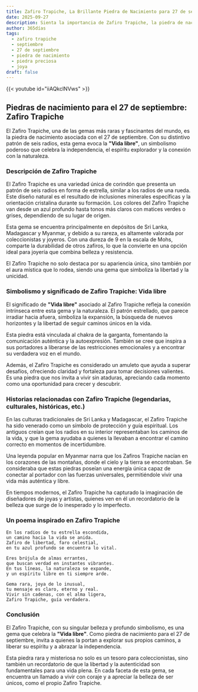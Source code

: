 ```yaml
---
title: Zafiro Trapiche, La Brillante Piedra de Nacimiento para 27 de septiembre
date: 2025-09-27
description: Sienta la importancia de Zafiro Trapiche, la piedra de nacimiento de 27 de septiembre que simboliza Vida libre. Deje que su belleza y significado iluminen su día.
author: 365días
tags:
  - zafiro trapiche
  - septiembre
  - 27 de septiembre
  - piedra de nacimiento
  - piedra preciosa
  - joya
draft: false
---
```


{{< youtube id="iiAQkclNVws" >}}

## Piedras de nacimiento para el 27 de septiembre: Zafiro Trapiche

El Zafiro Trapiche, una de las gemas más raras y fascinantes del mundo, es la piedra de nacimiento asociada con el 27 de septiembre. Con su distintivo patrón de seis radios, esta gema evoca la **"Vida libre"**, un simbolismo poderoso que celebra la independencia, el espíritu explorador y la conexión con la naturaleza.

### Descripción de Zafiro Trapiche

El Zafiro Trapiche es una variedad única de corindón que presenta un patrón de seis radios en forma de estrella, similar a los radios de una rueda. Este diseño natural es el resultado de inclusiones minerales específicas y la orientación cristalina durante su formación. Los colores del Zafiro Trapiche van desde un azul profundo hasta tonos más claros con matices verdes o grises, dependiendo de su lugar de origen.

Esta gema se encuentra principalmente en depósitos de Sri Lanka, Madagascar y Myanmar, y debido a su rareza, es altamente valorada por coleccionistas y joyeros. Con una dureza de 9 en la escala de Mohs, comparte la durabilidad de otros zafiros, lo que la convierte en una opción ideal para joyería que combina belleza y resistencia.

El Zafiro Trapiche no solo destaca por su apariencia única, sino también por el aura mística que lo rodea, siendo una gema que simboliza la libertad y la unicidad.

### Simbolismo y significado de Zafiro Trapiche: Vida libre

El significado de **"Vida libre"** asociado al Zafiro Trapiche refleja la conexión intrínseca entre esta gema y la naturaleza. El patrón estrellado, que parece irradiar hacia afuera, simboliza la expansión, la búsqueda de nuevos horizontes y la libertad de seguir caminos únicos en la vida.

Esta piedra está vinculada al chakra de la garganta, fomentando la comunicación auténtica y la autoexpresión. También se cree que inspira a sus portadores a liberarse de las restricciones emocionales y a encontrar su verdadera voz en el mundo.

Además, el Zafiro Trapiche es considerado un amuleto que ayuda a superar desafíos, ofreciendo claridad y fortaleza para tomar decisiones valientes. Es una piedra que nos invita a vivir sin ataduras, apreciando cada momento como una oportunidad para crecer y descubrir.

### Historias relacionadas con Zafiro Trapiche (legendarias, culturales, históricas, etc.)

En las culturas tradicionales de Sri Lanka y Madagascar, el Zafiro Trapiche ha sido venerado como un símbolo de protección y guía espiritual. Los antiguos creían que los radios en su interior representaban los caminos de la vida, y que la gema ayudaba a quienes la llevaban a encontrar el camino correcto en momentos de incertidumbre.

Una leyenda popular en Myanmar narra que los Zafiros Trapiche nacían en los corazones de las montañas, donde el cielo y la tierra se encontraban. Se consideraba que estas piedras poseían una energía única capaz de conectar al portador con las fuerzas universales, permitiéndole vivir una vida más auténtica y libre.

En tiempos modernos, el Zafiro Trapiche ha capturado la imaginación de diseñadores de joyas y artistas, quienes ven en él un recordatorio de la belleza que surge de lo inesperado y lo imperfecto.

### Un poema inspirado en Zafiro Trapiche

```
En los radios de tu estrella escondida,  
un camino hacia la vida se anida.  
Zafiro de libertad, faro celestial,  
en tu azul profundo se encuentra lo vital.  

Eres brújula de almas errantes,  
que buscan verdad en instantes vibrantes.  
En tus líneas, la naturaleza se expande,  
y un espíritu libre en ti siempre arde.  

Gema rara, joya de lo inusual,  
tu mensaje es claro, eterno y real.  
Vivir sin cadenas, con el alma ligera,  
Zafiro Trapiche, guía verdadera.  
```

### Conclusión

El Zafiro Trapiche, con su singular belleza y profundo simbolismo, es una gema que celebra la **"Vida libre"**. Como piedra de nacimiento para el 27 de septiembre, invita a quienes la portan a explorar sus propios caminos, a liberar su espíritu y a abrazar la independencia.

Esta piedra rara y misteriosa no solo es un tesoro para coleccionistas, sino también un recordatorio de que la libertad y la autenticidad son fundamentales para una vida plena. En cada faceta de esta gema, se encuentra un llamado a vivir con coraje y a apreciar la belleza de ser únicos, como el propio Zafiro Trapiche.